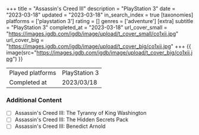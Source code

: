+++
title = "Assassin's Creed III"
description = "PlayStation 3"
date = "2023-03-18"
updated = "2023-03-18"
in_search_index = true
[taxonomies]
platforms = ['playstation 3']
rating = []
genres = ['adventure']
[extra]
subtitle = "PlayStation 3"
completed_at = "2023-03-18"
url_cover_small = "https://images.igdb.com/igdb/image/upload/t_cover_small/co1xii.jpg"
url_cover_big = "https://images.igdb.com/igdb/image/upload/t_cover_big/co1xii.jpg"
+++
{{ image(src="https://images.igdb.com/igdb/image/upload/t_cover_big/co1xii.jpg") }}

|              |            |
| ------------ | ---------- |
| Played platforms    | PlayStation 3 |
| Completed at | 2023/03/18 |


### Additional Content


- [ ] Assassin's Creed III: The Tyranny of King Washington
- [ ] Assassin's Creed III: The Hidden Secrets Pack
- [ ] Assassin's Creed III: Benedict Arnold